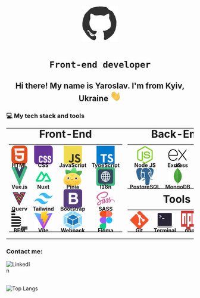 <div id="header" align="center">
<img src="./assets/github.gif" width="100"/>

# **`Front-end developer`**

<h2>
    Hi there! My name is Yaroslav. I'm from Kyiv, Ukraine
    <img src="./assets/giphy.gif" width="30px" alt="GIF">
</h2>

</div>

### 💻 My tech stack and tools

<table>
    <tr align="center">
        <td valign="top" width="50%">
            <h1 style="margin: 0 0 5px 0; padding: 0; line-height: 1;">Front-End</h1>
            <div>
                <table>
                    <tr align="center">
                        <td>
                            <img src="./images/01-html.svg" alt="HTML" width="50" height="50"/>
                            <br>
                            <h4 style="margin: 0; padding: 0; line-height: 0;">HTML</h4>
                        </td>
                        <td>
                            <img src="./images/02-css3.svg" alt="CSS" width="50" height="50"/>
                            <br>
                            <h4 style="margin: 0; padding: 0; line-height: 0;">CSS</h4>
                        </td>
                        <td>
                            <img src="./images/03-javascript.svg" alt="JS" width="50" height="50"/>
                            <br>
                            <h4 style="margin: 0; padding: 0; line-height: 0;">JavaScript</h4>
                        </td>
                        <td>
                            <img src="./images/04-typescript.svg" alt="TS" width="50" height="50"/>
                            <br>
                            <h4 style="margin: 0; padding: 0; line-height: 0;">TypeScript</h4>
                        </td>
                    </tr>
                    <tr align="center">
                        <td>
                            <img src="./images/05-vue.svg" alt="Vue.js" width="50" height="50"/>
                            <br>
                            <h4 style="margin: 0; padding: 0; line-height: 0;">Vue.js</h4>
                        </td>
                        <td>
                            <img src="./images/06-nuxt.svg" alt="Nuxt" width="50" height="50"/>
                            <br>
                            <h4 style="margin: 0; padding: 0; line-height: 0;">Nuxt</h4>
                        </td>
                        <td>
                            <img src="./images/07-pinia.svg" alt="Pinia" width="50" height="50"/>
                            <br>
                            <h4 style="margin: 0; padding: 0; line-height: 0;">Pinia</h4>
                        </td>
                        <td>
                            <img src="./images/08-i18n.svg" alt="I18n" width="50" height="50"/>
                            <br>
                            <h4 style="margin: 0; padding: 0; line-height: 0;">I18n</h4>
                        </td>
                    </tr>
                    <tr align="center">
                        <td>
                            <img src="./images/09-tanStack-vue-query.svg" alt="TanStack query" width="50" height="50"/>
                            <br>
                            <h4 style="margin: 0; padding: 0; line-height: 0;">Query</h4>
                        </td>
                        <td>
                            <img src="./images/10-tailwind.svg" alt="Tailwind CSS" width="50" height="50"/>
                            <br>
                            <h4 style="margin: 0; padding: 0; line-height: 0;">Tailwind</h4>
                        </td>
                        <td>
                            <img src="./images/11-bootstrap.svg" alt="Bootstrap" width="50" height="50"/>
                            <br>
                            <h4 style="margin: 0; padding: 0; line-height: 0;">Bootstrap</h4>
                        </td>
                        <td>
                            <img src="./images/12-sass.svg" alt="SASS" width="50" height="50"/>
                            <br>
                            <h4 style="margin: 0; padding: 0; line-height: 0;">SASS</h4>
                        </td>
                    </tr>
                    <tr align="center">
                        <td>
                            <img src="./images/13-bem.svg" alt="BEM" width="50" height="50"/>
                            <br>
                            <h4 style="margin: 0; padding: 0; line-height: 0;">BEM</h4>
                        </td>
                        <td>
                            <img src="./images/14-vite.svg" alt="Vite" width="50" height="50"/>
                            <br>
                            <h4 style="margin: 0; padding: 0; line-height: 0;">Vite</h4>
                        </td>
                        <td>
                            <img src="images/15-webpack.svg" alt="Webpack" width="50" height="50"/>
                            <br>
                            <h4 style="margin: 0; padding: 0; line-height: 0;">Webpack</h4>
                        </td>
                        <td>
                            <img src="images/16-figma.svg" alt="Figma" width="50" height="50"/>
                            <br>
                            <h4 style="margin: 0; padding: 0; line-height: 0;">Figma</h4>
                        </td>
                    </tr>
                </table>
            </div>
        </td>
        <td valign="top" width="50%">
            <div style="display: flex; flex-direction: column;">
                <div>
                    <h1 style="margin: 0 0 5px 0; padding: 0; line-height: 1;">Back-End</h1>
                    <div>
                        <table>
                            <tr align="center">
                                <td>
                                    <img src="images/18-nodejs.svg" alt="Node JS" width="50" height="50"/>
                                    <br>
                                    <h4 style="margin: 0; padding: 0; line-height: 0;">Node JS</h4>
                                </td>
                                <td>
                                    <img src="images/19-express.svg" alt="Express JS" width="50" height="50"/>
                                    <br>
                                    <h4 style="margin: 0; padding: 0; line-height: 0;">Express JS</h4>
                                </td>
                                <td>
                                    <img src="images/20-nest.svg" alt="Nest JS" width="50" height="50"/>
                                    <br>
                                    <h4 style="margin: 0; padding: 0; line-height: 0;">Nest JS</h4>
                                </td>
                                <td>
                                    <img src="images/21-jest.svg" alt="Jest JS" width="50" height="50"/>
                                    <br>
                                    <h4 style="margin: 0; padding: 0; line-height: 0;">Jest JS</h4>
                                </td>
                            </tr>
                            <tr align="center">
                                <td>
                                    <img src="images/22-postgresql.svg" alt="PostgreSQL" width="50" height="50"/>
                                    <br>
                                    <h4 style="margin: 0; padding: 0; line-height: 0;">PostgreSQL</h4>
                                </td>
                                <td>
                                    <img src="images/23-mongodb.svg" alt="MongoDB" width="50" height="50"/>
                                    <br>
                                    <h4 style="margin: 0; padding: 0; line-height: 0;">MongoDB</h4>
                                </td>
                                <td>
                                    <br>
                                    <h4 style="margin: 0; padding: 0; line-height: 0;"></h4>
                                </td>
                                <td>
                                    <br>
                                    <h4 style="margin: 0; padding: 0; line-height: 0;"></h4>
                                </td>
                            </tr>
                        </table>
                    </div>
                </div>
                <div style="margin: auto">
                    <h1 style="margin: 0 0 5px 0; padding: 0; line-height: 1;">Tools</h1>
                    <div>
                        <table>
                            <tr align="center">
                                <td>
                                    <img src="images/24-git.svg" alt="Git" width="50" height="50"/>
                                    <br>
                                    <h4 style="margin: 0; padding: 0; line-height: 0;">Git</h4>
                                </td>
                                <td>
                                    <img src="images/25-terminal.svg" alt="Terminal" width="50" height="50"/>
                                    <br>
                                    <h4 style="margin: 0; padding: 0; line-height: 0;">Terminal</h4>
                                </td>
                                <td>
                                    <img src="images/27-npm.svg" alt="npm" width="50" height="50"/>
                                    <br>
                                    <h4 style="margin: 0; padding: 0; line-height: 0;">npm</h4>
                                </td>
                                <td>
                                    <img src="images/28-pnpm.svg" alt="pnpm" width="50" height="50"/>
                                    <br>
                                    <h4 style="margin: 0; padding: 0; line-height: 0;">pnpm</h4>
                                </td>
                            </tr>
                        </table>
                    </div>
                </div>
            </div>
        </td>
    </tr>

</table>

### Contact me:

<div style="display: flex; justify-content: space-between;">
    <a href="https://www.linkedin.com/in/yp00/">
        <img align="left" alt="LinkedIn" width="64px" style="padding-right:10px;" src="https://cdn.jsdelivr.net/gh/devicons/devicon@latest/icons/linkedin/linkedin-original.svg" />
    </a>
</div>
<br>

![Top Langs](https://github-readme-stats.vercel.app/api/top-langs/?username=PetyaBiszeps&theme=dark&hide=html)